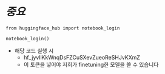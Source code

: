 # ***중요***
```
from huggingface_hub import notebook_login

notebook_login()
```
- 해당 코드 실행 시
  - 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
  - 이 토큰을 넣어야 저희가 finetuning한 모델을 쓸 수 있습니다
